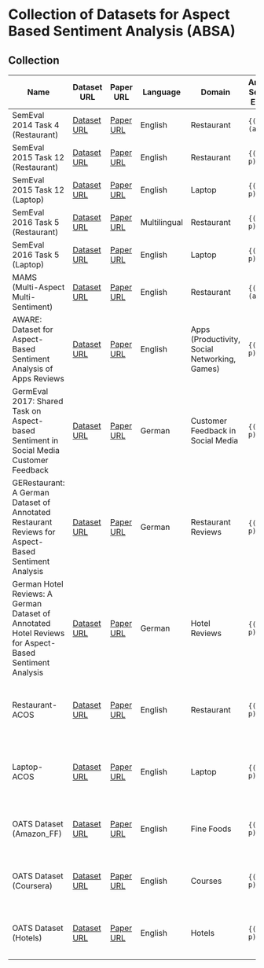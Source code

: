 # Collection of Datasets for Aspect Based Sentiment Analysis (ABSA)

## Collection

| Name   | Dataset URL  | Paper URL | Language| Domain| Annotated Sentiment Elements | # Train Samples    | # Test Samples    |
| ----------------------------------------------------------------------------------------------------- | ---------------------------------------------------------------------------------- | ------------------------------------------------------------------------------------------------------------------ | ------------ | --------------------------------------------- | ---------------------------- | ---------------------------- | ------------------------------------------ |
| SemEval 2014 Task 4 (Restaurant)| [Dataset URL](https://alt.qcri.org/semeval2014/task4/index.php?id=data-and-tools)  | [Paper URL](https://www.aclweb.org/anthology/S14-2004.pdf)  | English | Restaurant | `{(c, p), (a, p)}`   | 3,041    | 800 test samples  |
| SemEval 2015 Task 12 (Restaurant)    | [Dataset URL](https://alt.qcri.org/semeval2015/task12/index.php?id=data-and-tools) | [Paper URL](https://www.aclweb.org/anthology/S15-2082.pdf)  | English | Restaurant | `{(c, a, p)}`   | 1,315    | 685 test samples  |
| SemEval 2015 Task 12 (Laptop)   | [Dataset URL](https://alt.qcri.org/semeval2015/task12/index.php?id=data-and-tools) | [Paper URL](https://www.aclweb.org/anthology/S15-2082.pdf)  | English | Laptop| `{(c, a, p)}`   | 1,739    | 761 test samples  |
| SemEval 2016 Task 5 (Restaurant)| [Dataset URL](https://alt.qcri.org/semeval2016/task5/index.php?id=data-and-tools)  | [Paper URL](https://www.aclweb.org/anthology/S16-1002.pdf)  | Multilingual | Restaurant | `{(c, a, p)}`   | multiple Languages, > 10.000 | multiple Languages, > 10.000|
| SemEval 2016 Task 5 (Laptop)    | [Dataset URL](https://alt.qcri.org/semeval2016/task5/index.php?id=data-and-tools)  | [Paper URL](https://www.aclweb.org/anthology/S16-1002.pdf)  | English | Laptop| `{(c, a, p)}`   | multiple Languages, > 10.000 | multiple Languages, > 10.000|
| MAMS (Multi-Aspect Multi-Sentiment)  | [Dataset URL](https://github.com/siat-nlp/MAMS-for-ABSA)  | [Paper URL](https://aclanthology.org/D19-1654.pdf)| English | Restaurant | `{(c, p), (a, p)}` | ACSA: 3,149; ATSA: 4,297| ACSA: 400; ATSA: 500   |
| AWARE: Dataset for Aspect-Based Sentiment Analysis of Apps Reviews | [Dataset URL](https://github.com/NoufAlturaief/AWARE-Dataset)  | [Paper URL](http://doi.org/10.1109/ASEW52652.2021.00049)    | English | Apps (Productivity, Social Networking, Games) | `{(c, a, p)}`   | 8,000    | 3,323 test samples|
| GermEval 2017: Shared Task on Aspect-based Sentiment in Social Media Customer Feedback | [Dataset URL](https://sites.google.com/view/germeval2017-absa/)| [Paper URL](https://www.inf.uni-hamburg.de/en/inst/ab/lt/publications/2017-wojatzkietal-germeval2017-workshop.pdf) | German  | Customer Feedback in Social Media   | `{(o, a, p)}`   | 19,432   | 2,566 test samples|
| GERestaurant: A German Dataset of Annotated Restaurant Reviews for Aspect-Based Sentiment Analysis    | [Dataset URL](https://github.com/NilsHellwig/GERestaurant)| [Paper URL](https://aclanthology.org/2024.konvens-1.4.pdf)  | German  | Restaurant Reviews   | `{(a, c, p)}`   | 2,154    | 924|
| German Hotel Reviews: A German Dataset of Annotated Hotel Reviews for Aspect-Based Sentiment Analysis | [Dataset URL](https://github.com/JakobFehle/absa-hotel-reviews)| [Paper URL](https://aclanthology.org/2023.konvens-main.21.pdf)   | German  | Hotel Reviews   | `{(a, c, p)}`   | 4,254 (total collection)| -|
| Restaurant-ACOS  | [Dataset URL](https://github.com/NUSTM/ACOS/tree/main)    | [Paper URL](https://aclanthology.org/2021.acl-long.29.pdf)  | English | Restaurant | `{(a, o, c, p)}`  | 1,531    | test samples: 585, validation samples: 170 |
| Laptop-ACOS | [Dataset URL](https://github.com/NUSTM/ACOS/tree/main)    | [Paper URL](https://aclanthology.org/2021.acl-long.29.pdf)  | English | Laptop| `{(a, o, c, p)}`  | 2,934    | test samples: 816, validation samples: 326 |
| OATS Dataset (Amazon_FF)   | [Dataset URL](https://github.com/RiTUAL-UH/OATS-ABSA)| [Paper URL](https://aclanthology.org/2024.lrec-main.1080.pdf)    | English | Fine Foods | `{(a, o, c, p)}`   | 8,913 (including sentences without aspects)   | -  |
| OATS Dataset (Coursera)    | [Dataset URL](https://github.com/RiTUAL-UH/OATS-ABSA)| [Paper URL](https://aclanthology.org/2024.lrec-main.1080.pdf)    | English | Courses    | `{(a, o, c, p)}`   | 8,278 (including sentences without aspects)   | -  |
| OATS Dataset (Hotels) | [Dataset URL](https://github.com/RiTUAL-UH/OATS-ABSA)| [Paper URL](https://aclanthology.org/2024.lrec-main.1080.pdf)    | English | Hotels| `{(a, o, c, p)}`   | 7,963 (including sentences without aspects)   | -  |
